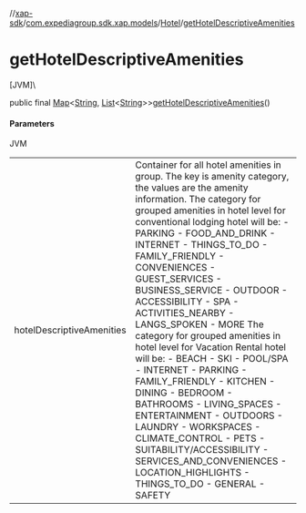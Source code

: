 //[xap-sdk](../../../index.md)/[com.expediagroup.sdk.xap.models](../index.md)/[Hotel](index.md)/[getHotelDescriptiveAmenities](get-hotel-descriptive-amenities.md)

# getHotelDescriptiveAmenities

[JVM]\

public final [Map](https://docs.oracle.com/javase/8/docs/api/java/util/Map.html)&lt;[String](https://docs.oracle.com/javase/8/docs/api/java/lang/String.html), [List](https://docs.oracle.com/javase/8/docs/api/java/util/List.html)&lt;[String](https://docs.oracle.com/javase/8/docs/api/java/lang/String.html)&gt;&gt;[getHotelDescriptiveAmenities](get-hotel-descriptive-amenities.md)()

#### Parameters

JVM

| | |
|---|---|
| hotelDescriptiveAmenities | Container for all hotel amenities in group.  The key is amenity category, the values are the amenity information. The category for grouped amenities in hotel level for conventional lodging hotel will be: - PARKING - FOOD_AND_DRINK - INTERNET - THINGS_TO_DO - FAMILY_FRIENDLY - CONVENIENCES - GUEST_SERVICES - BUSINESS_SERVICE - OUTDOOR - ACCESSIBILITY - SPA - ACTIVITIES_NEARBY - LANGS_SPOKEN - MORE  The category for grouped amenities in hotel level for Vacation Rental hotel will be: - BEACH - SKI - POOL/SPA - INTERNET - PARKING - FAMILY_FRIENDLY - KITCHEN - DINING - BEDROOM - BATHROOMS - LIVING_SPACES - ENTERTAINMENT - OUTDOORS - LAUNDRY - WORKSPACES - CLIMATE_CONTROL - PETS - SUITABILITY/ACCESSIBILITY - SERVICES_AND_CONVENIENCES - LOCATION_HIGHLIGHTS - THINGS_TO_DO - GENERAL - SAFETY |
